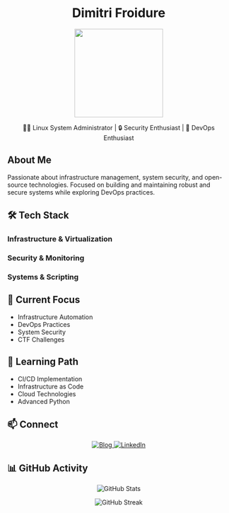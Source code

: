 <h1 align="center">Dimitri Froidure</h1>

<p align="center">
  <img src="https://avatars.githubusercontent.com/u/190739018" width="200" height="200" />
</p>

<p align="center">
  👨‍💻 Linux System Administrator | 🔒 Security Enthusiast | 🐧 DevOps Enthusiast
</p>

<h2>About Me</h2>

Passionate about infrastructure management, system security, and open-source technologies. Focused on building and maintaining robust and secure systems while exploring DevOps practices.

<h2>🛠 Tech Stack</h2>

<h3>Infrastructure & Virtualization</h3>

<h3>Security & Monitoring</h3>

<h3>Systems & Scripting</h3>

<h2>🌱 Current Focus</h2>

- Infrastructure Automation
- DevOps Practices
- System Security
- CTF Challenges

<h2>🎯 Learning Path</h2>

- CI/CD Implementation
- Infrastructure as Code
- Cloud Technologies
- Advanced Python

<h2>📫 Connect</h2>

<p align="center">
  <a href="https://blog.froidure.net">
    <img src="https://img.shields.io/badge/Blog-blog.froidure.net-blue?style=flat-square" alt="Blog" />
  </a>
  <a href="https://linkedin.com/in/dimitri-froidure">
    <img src="https://img.shields.io/badge/LinkedIn-Dimitri_Froidure-blue?style=flat-square&logo=linkedin" alt="LinkedIn" />
  </a>
</p>

<h2>📊 GitHub Activity</h2>

<p align="center">
  <img src="https://github-readme-stats.vercel.app/api?username=dfroidure&show_icons=true&theme=dark" alt="GitHub Stats" />
</p>

<p align="center">
  <img src="https://github-readme-streak-stats.herokuapp.com/?user=dfroidure&theme=dark" alt="GitHub Streak" />
</p>
